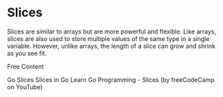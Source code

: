 # Slices

Slices are similar to arrays but are more powerful and flexible. Like arrays, slices are also used to store multiple values of the same type in a single variable. However, unlike arrays, the length of a slice can grow and shrink as you see fit.

<ResourceGroupTitle>Free Content</ResourceGroupTitle>

<BadgeLink colorScheme='blue' badgeText='Official Website' href='https://go.dev/tour/moretypes/6'>Go Slices</BadgeLink>
<BadgeLink badgeText='Read' href='https://www.w3schools.com/go/go_slices.php'>Slices in Go</BadgeLink>
<BadgeLink badgeText='Watch' href='https://youtu.be/YS4e4q9oBaU?t=6473'>Learn Go Programming - Slices (by freeCodeCamp on YouTube)</BadgeLink>
